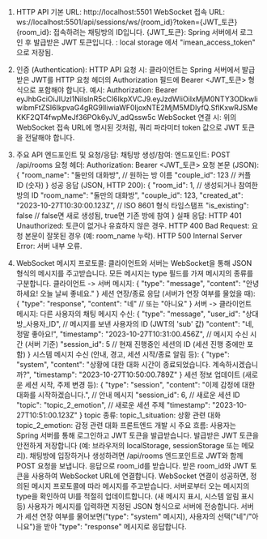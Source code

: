 1. HTTP API 기본 URL: http://localhost:5501
WebSocket 접속 URL: ws://localhost:5501/api/sessions/ws/{room_id}?token={JWT_토큰}
{room_id}: 접속하려는 채팅방의 ID입니다.
{JWT_토큰}: Spring 서버에서 로그인 후 발급받은 JWT 토큰입니다. : local storage 에서 "imean_access_token" 으로 저장됨.

2. 인증 (Authentication):
HTTP API 요청 시:
클라이언트는 Spring 서버에서 발급받은 JWT를 HTTP 요청 헤더의 Authorization 필드에 Bearer <JWT_토큰> 형식으로 포함해야 합니다.
예시: Authorization: Bearer eyJhbGciOiJIUzI1NiIsInR5cCI6IkpXVCJ9.eyJzdWIiOiIxMjM0NTY3ODkwIiwibmFtZSI6IkpvaG4gRG9lIiwiaWF0IjoxNTE2MjM5MDIyfQ.SflKxwRJSMeKKF2QT4fwpMeJf36POk6yJV_adQssw5c
WebSocket 연결 시:
위의 WebSocket 접속 URL에 명시된 것처럼, 쿼리 파라미터 token 값으로 JWT 토큰을 전달해야 합니다.

3. 주요 API 엔드포인트 및 요청/응답:
채팅방 생성/참여:
엔드포인트: POST /api/rooms
요청 헤더: Authorization: Bearer <JWT_토큰>
요청 본문 (JSON):
        {
          "room_name": "둘만의 대화방", // 원하는 방 이름
          "couple_id": 123            // 커플 ID (숫자)
        }
성공 응답 (JSON, HTTP 200):
        {
          "room_id": 1, // 생성되거나 참여한 방의 ID
          "room_name": "둘만의 대화방",
          "couple_id": 123,
          "created_at": "2023-10-27T10:30:00.123Z", // ISO 8601 형식 타임스탬프
          "is_existing": false // false면 새로 생성됨, true면 기존 방에 참여
        }
실패 응답:
HTTP 401 Unauthorized: 토큰이 없거나 유효하지 않은 경우.
HTTP 400 Bad Request: 요청 본문이 잘못된 경우 (예: room_name 누락).
HTTP 500 Internal Server Error: 서버 내부 오류.

4. WebSocket 메시지 프로토콜:
클라이언트와 서버는 WebSocket을 통해 JSON 형식의 메시지를 주고받습니다. 모든 메시지는 type 필드를 가져 메시지의 종류를 구분합니다.
클라이언트 -> 서버 메시지:
        {
          "type": "message",
          "content": "안녕하세요! 오늘 날씨 좋네요."
        }
세션 연장/종료 응답 (서버가 연장 여부를 물었을 때):
        {
          "type": "response",
          "content": "네" // 또는 "아니요"
        }
서버 -> 클라이언트 메시지:
다른 사용자의 채팅 메시지 수신:
        {
          "type": "message",
          "user_id": "상대방_사용자_ID", // 메시지를 보낸 사용자의 ID (JWT의 'sub' 값)
          "content": "네, 정말 좋아요!",
          "timestamp": "2023-10-27T10:31:00.456Z", // 메시지 수신 시간 (서버 기준)
          "session_id": 5 // 현재 진행중인 세션의 ID (세션 진행 중에만 포함)
        }
시스템 메시지 수신 (안내, 경고, 세션 시작/종료 알림 등):
        {
          "type": "system",
          "content": "상황에 대한 대화 시간이 종료되었습니다. 계속하시겠습니까?",
          "timestamp": "2023-10-27T10:50:00.789Z"
        }
세션 정보 업데이트 (새로운 세션 시작, 주제 변경 등):
        {
          "type": "session",
          "content": "이제 감정에 대한 대화를 시작하겠습니다.", // 안내 메시지
          "session_id": 6,                             // 새로운 세션 ID
          "topic": "topic_2_emotion",                  // 새로운 세션 주제
          "timestamp": "2023-10-27T10:51:00.123Z"
        }
topic 종류:
topic_1_situation: 상황 관련 대화
topic_2_emotion: 감정 관련 대화
프론트엔드 개발 시 주요 흐름:
사용자는 Spring 서버를 통해 로그인하고 JWT 토큰을 발급받습니다.
발급받은 JWT 토큰을 안전하게 저장합니다 (예: 브라우저의 localStorage, sessionStorage 또는 메모리).
채팅방에 입장하거나 생성하려면 /api/rooms 엔드포인트로 JWT와 함께 POST 요청을 보냅니다. 응답으로 room_id를 받습니다.
받은 room_id와 JWT 토큰을 사용하여 WebSocket URL에 연결합니다.
WebSocket 연결이 성공하면, 정의된 메시지 프로토콜에 따라 메시지를 주고받습니다.
서버로부터 오는 메시지의 type을 확인하여 UI를 적절히 업데이트합니다. (새 메시지 표시, 시스템 알림 표시 등)
사용자가 메시지를 입력하면 지정된 JSON 형식으로 서버에 전송합니다.
서버가 세션 연장 여부를 물어보면("type": "system" 메시지), 사용자의 선택("네"/"아니요")을 받아 "type": "response" 메시지로 응답합니다.